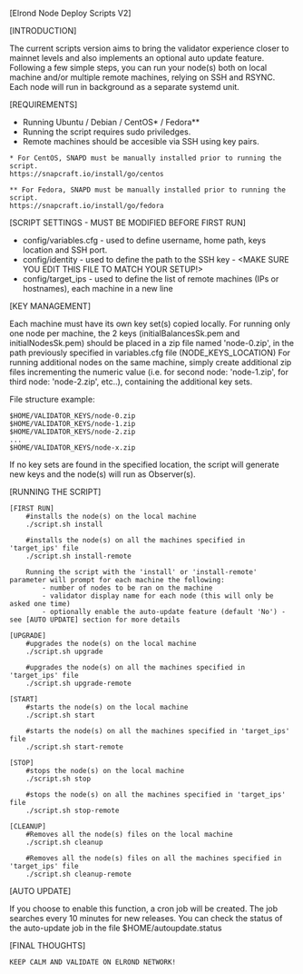 [Elrond Node Deploy Scripts V2]

[INTRODUCTION]

The current scripts version aims to bring the validator experience closer to mainnet levels and also implements an optional auto update feature.
Following a few simple steps, you can run your node(s) both on local machine and/or multiple remote machines, relying on SSH and RSYNC.
Each node will run in background as a separate systemd unit.


[REQUIREMENTS]

- Running Ubuntu / Debian / CentOS* / Fedora**
- Running the script requires sudo priviledges.
- Remote machines should be accesible via SSH using key pairs.
```
* For CentOS, SNAPD must be manually installed prior to running the script.
https://snapcraft.io/install/go/centos

** For Fedora, SNAPD must be manually installed prior to running the script.
https://snapcraft.io/install/go/fedora
```
[SCRIPT SETTINGS - MUST BE MODIFIED BEFORE FIRST RUN]

- config/variables.cfg - used to define username, home path, keys location and SSH port.
- config/identity 	   - used to define the path to the SSH key - <MAKE SURE YOU EDIT THIS FILE TO MATCH YOUR SETUP!>
- config/target_ips    - used to define the list of remote machines (IPs or hostnames), each machine in a new line

[KEY MANAGEMENT]

Each machine must have its own key set(s) copied locally. 
For running only one node per machine, the 2 keys (initialBalancesSk.pem and initialNodesSk.pem) should be placed in a zip file named 'node-0.zip', in the path previously specified in variables.cfg file (NODE_KEYS_LOCATION)
For running additional nodes on the same machine, simply create additional zip files incrementing the numeric value (i.e. for second node: 'node-1.zip', for third node: 'node-2.zip', etc..), containing the additional key sets.

File structure example:

	$HOME/VALIDATOR_KEYS/node-0.zip
	$HOME/VALIDATOR_KEYS/node-1.zip
	$HOME/VALIDATOR_KEYS/node-2.zip
	...
	$HOME/VALIDATOR_KEYS/node-x.zip
	

If no key sets are found in the specified location, the script will generate new keys and the node(s) will run as Observer(s).
 
[RUNNING THE SCRIPT]

	[FIRST RUN]
		#installs the node(s) on the local machine
		./script.sh install 
		
		#installs the node(s) on all the machines specified in 'target_ips' file 
		./script.sh install-remote 
		
		Running the script with the 'install' or 'install-remote' parameter will prompt for each machine the following:
			- number of nodes to be ran on the machine
			- validator display name for each node (this will only be asked one time)
			- optionally enable the auto-update feature (default 'No') - see [AUTO UPDATE] section for more details	
			
	[UPGRADE]
		#upgrades the node(s) on the local machine
		./script.sh upgrade
		
		#upgrades the node(s) on all the machines specified in 'target_ips' file
		./script.sh upgrade-remote 
		
	[START]
		#starts the node(s) on the local machine
		./script.sh start
		
		#starts the node(s) on all the machines specified in 'target_ips' file
		./script.sh start-remote 
		
	[STOP]
		#stops the node(s) on the local machine
		./script.sh stop
		
		#stops the node(s) on all the machines specified in 'target_ips' file
		./script.sh stop-remote 
				
	[CLEANUP]
		#Removes all the node(s) files on the local machine
		./script.sh cleanup
		
		#Removes all the node(s) files on all the machines specified in 'target_ips' file
		./script.sh cleanup-remote 

[AUTO UPDATE]

If you choose to enable this function, a cron job will be created. The job searches every 10 minutes for new releases.
You can check the status of the auto-update job in the file $HOME/autoupdate.status

[FINAL THOUGHTS]

	KEEP CALM AND VALIDATE ON ELROND NETWORK!